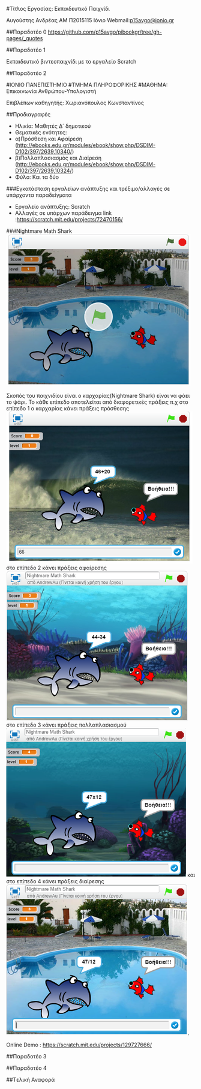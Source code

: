 #Τίτλος Εργασίας: Εκπαιδευτικό Παιχνίδι

Αυγούστης Ανδρέας
ΑΜ Π2015115
Ιόνιο Webmail:p15avgo@ionio.gr

##Παραδοτέο 0
https://github.com/p15avgo/pibookgr/tree/gh-pages/_quotes

##Παραδοτέο 1

Εκπαιδευτικό βιντεοπαιχνίδι με το εργαλείο Scratch

##Παραδοτέο 2

#ΙΟΝΙΟ ΠΑΝΕΠΙΣΤΗΜΙΟ 
#ΤΜΗΜΑ  ΠΛΗΡΟΦΟΡΙΚΗΣ 
#ΜΑΘΗΜΑ: Επικοινωνία  Ανθρώπου-Υπολογιστή 
 
Επιβλέπων καθηγητής: Χωριανόπουλος Κωνσταντίνος

##Προδιαγραφές

* Ηλικία: Μαθητές Δ΄ δημοτικού
* Θεματικές ενότητες: 
* α)Πρόσθεση και Αφαίρεση (http://ebooks.edu.gr/modules/ebook/show.php/DSDIM-D102/397/2639,10340/)
* β)Πολλαπλασιασμός και Διαίρεση (http://ebooks.edu.gr/modules/ebook/show.php/DSDIM-D102/397/2639,10324/)
* Φύλο: Και τα δύο


###Εγκατάσταση εργαλείων ανάπτυξης και τρέξιμο/αλλαγές σε υπάρχοντα παραδείγματα

* Εργαλείο ανάπτυξης: Scratch
* Αλλαγές σε υπάρχων παράδειγμα link :https://scratch.mit.edu/projects/72470156/

###Nightmare Math Shark
![Nightmare Math Shark](Screenshot5.png)

Σκοπός του παιχνιδίου είναι ο καρχαρίας(Nightmare Shark) είναι να φάει το ψάρι.
Το κάθε επίπεδο αποτελείται από διαφορετικές πράξεις π.χ στο επίπεδο 1 ο καρχαρίας κάνει πράξεις πρόσθεσης![Πρόσθεση](Screenshot1.png)
στο επίπεδο 2 κάνει πράξεις αφαίρεσης
![Αφαίρεσης](Screenshot2.png) 
στο επίπεδο 3 κάνει πράξεις πολλαπλασιασμού
![Πολλαπλασιασμού](Screenshot3.png) 
και στο επίπεδο 4 κάνει πράξεις διαίρεσης
![Διαίρεσης](Screenshot4.png).

Online Demo : https://scratch.mit.edu/projects/129727666/

##Παραδοτέο 3



##Παραδοτέο 4



##Tελική Αναφορά
